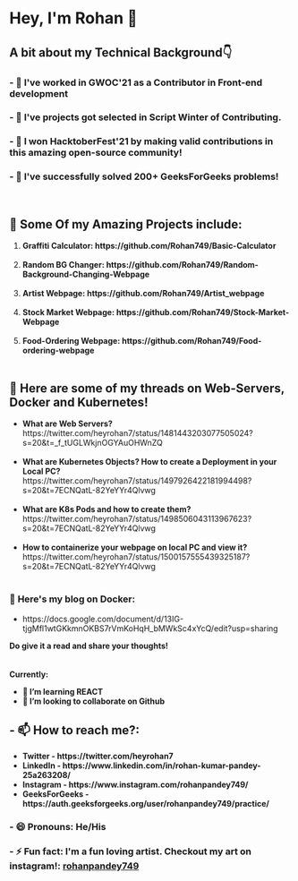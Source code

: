# Hey, I'm Rohan 👋

## A bit about my Technical Background👇

### - 🔭 I've worked in GWOC'21 as a Contributor in Front-end development
### - 🔭 I've projects got selected in Script Winter of Contributing.
### - 🔭 I won HacktoberFest'21 by making valid contributions in this amazing open-source community!
### - 🔭 I've successfully solved 200+ GeeksForGeeks problems!
<br>


##  🎒 Some Of my Amazing Projects include:<br>
<ol>
    <li><strong> Graffiti Calculator: https://github.com/Rohan749/Basic-Calculator </strong></li>
    <br>
    <li><strong> Random BG Changer: https://github.com/Rohan749/Random-Background-Changing-Webpage </strong> </li>
    <br>
    <li><strong> Artist Webpage: https://github.com/Rohan749/Artist_webpage </strong> </li>
    <br>
    <li><strong> Stock Market Webpage: https://github.com/Rohan749/Stock-Market-Webpage </strong> </li>
    <br>
    <li><strong> Food-Ordering Webpage: https://github.com/Rohan749/Food-ordering-webpage </strong> </li>
    <br>
</ol>

## 🎒 Here are some of my threads on Web-Servers, Docker and Kubernetes! 
<ul>
   <strong><li>What are Web Servers?</strong><br> https://twitter.com/heyrohan7/status/1481443203077505024?s=20&t=_f_tUGLWkjnOGYAuOHWnZQ</li><br>
     <strong><li>What are Kubernetes Objects? How to create a Deployment in your Local PC?</strong><br>
    https://twitter.com/heyrohan7/status/1497926422181994498?s=20&t=7ECNQatL-82YeYYr4Qlvwg</li><br>
    <strong><li>What are K8s Pods and how to create them?</strong> <br>
         https://twitter.com/heyrohan7/status/1498506043113967623?s=20&t=7ECNQatL-82YeYYr4Qlvwg </li><br>
   <strong><li>How to containerize your webpage on local PC and view it?</strong><br>
       https://twitter.com/heyrohan7/status/1500157555439325187?s=20&t=7ECNQatL-82YeYYr4Qlvwg</li><br>
    </ul>
        
 ### 🎒 <strong>Here's my blog on Docker:</strong><br> 
 <ul><li>https://docs.google.com/document/d/13IG-tjgMfl1wtGKkmnOKBS7rVmKoHqH_bMWkSc4xYcQ/edit?usp=sharing <br></li></ul>
<strong> Do give it a read and share your thoughts!<br></strong>
<br>
<br>
<strong>Currently:</strong>
      <ul> <strong>
    <li> 🌱 I’m learning <strong>REACT</strong> </li>
    <li> 👯 I’m looking to collaborate on Github </li>
    <strong>
    </ul>
    
    
## - 📫 How to reach me?:  
<ul>
  <li>Twitter - https://twitter.com/heyrohan7</li>   
  <li>LinkedIn - https://www.linkedin.com/in/rohan-kumar-pandey-25a263208/</li>
  <li>Instagram - https://www.instagram.com/rohanpandey749/ </li>
  <li>GeeksForGeeks - https://auth.geeksforgeeks.org/user/rohanpandey749/practice/</li> 
</ul>

### - 😄 Pronouns: He/His
### - ⚡ Fun fact: I'm a fun loving artist. Checkout my art on instagram!: [rohanpandey749](https://www.instagram.com/rohanpandey749/) 

